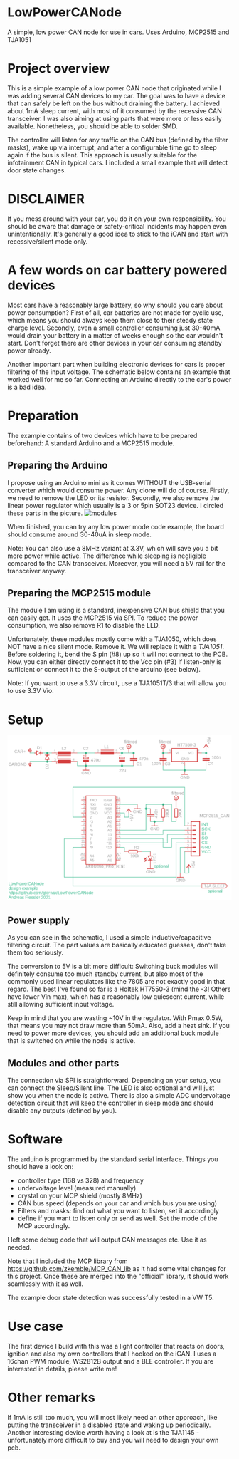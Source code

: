 # LowPowerCANode
A simple, low power CAN node for use in cars. Uses Arduino, MCP2515 and TJA1051

# Project overview
This is a simple example of a low power CAN node that originated while I was adding several CAN devices to my car. The goal was to have a device that can safely be left on the bus without draining the battery. I achieved about 1mA sleep current, with most of it consumed by the recessive CAN transceiver.
I was also aiming at using parts that were more or less easily available. Nonetheless, you should be able to solder SMD.

The controller will listen for any traffic on the CAN bus (defined by the filter masks), wake up via interrupt, and after a configurable time go to sleep again if the bus is silent. This approach is usually suitable for the infotainment CAN in typical cars.
I included a small example that will detect door state changes.

# DISCLAIMER

If you mess around with your car, you do it on your own responsibility. You should be aware that damage or safety-critical incidents may happen even unintentionally.
It's generally a good idea to stick to the iCAN and start with recessive/silent mode only.

# A few words on car battery powered devices
Most cars have a reasonably large battery, so why should you care about power consumption? First of all, car batteries are not made for cyclic use, which means you should always keep them close to their steady state charge level. Secondly, even a small controller consuming just 30-40mA would drain your battery in a matter of weeks enough so the car wouldn't start. Don't forget there are other devices in your car consuming standby power already. 

Another important part when building electronic devices for cars is proper filtering of the input voltage. The schematic below contains an example that worked well for me so far. Connecting an Arduino directly to the car's power is a bad idea.

# Preparation
The example contains of two devices which have to be prepared beforehand: A standard Arduino and a MCP2515 module.

## Preparing the Arduino
I propose using an Arduino mini as it comes WITHOUT the USB-serial converter which would consume power. Any clone will do of course.
Firstly, we need to remove the LED or its resistor.
Secondly, we also remove the linear power regulator which usually is a 3 or 5pin SOT23 device.
I circled these parts in the picture.
![modules](/pics/modules.png)

When finished, you can try any low power mode code example, the board should consume around 30-40uA in sleep mode.

Note: You can also use a 8MHz variant at 3.3V, which will save you a bit more power while active. The difference
while sleeping is negligible compared to the CAN transceiver. Moreover, you will need a 5V rail for the transceiver anyway.

## Preparing the MCP2515 module
The module I am using is a standard, inexpensive CAN bus shield that you can easily get. It uses the MCP2515 via SPI.
To reduce the power consumption, we also remove R1 to disable the LED.

Unfortunately, these modules mostly come with a TJA1050, which does NOT have a nice silent mode. Remove it.
We will replace it with a *TJA1051*. Before soldering it, bend the S pin (#8) up so it will not connect to the PCB.
Now, you can either directly connect it to the Vcc pin (#3) if listen-only is sufficient or connect it to the S-output of the arduino (see below).

Note: If you want to use a 3.3V circuit, use a TJA1051T/3 that will allow you to use 3.3V Vio.

# Setup
![schematic](/pics/schematic.png)
## Power supply
As you can see in the schematic, I used a simple inductive/capacitive filtering circuit. The part values are basically educated guesses, don't take them too seriously.

The conversion to 5V is a bit more difficult: Switching buck modules will definitely consume too much standby current, but also most of the commonly used linear regulators like the 7805 are not exactly good in that regard.
The best I've found so far is a Holtek HT7550-3 (mind the -3! Others have lower Vin max), which has a reasonably low quiescent current, while still allowing sufficient input voltage.

Keep in mind that you are wasting ~10V in the regulator. With Pmax 0.5W, that means you may not draw more than 50mA. Also, add a heat sink.
If you need to power more devices, you should add an additional buck module that is switched on while the node is active.

## Modules and other parts
The connection via SPI is straightforward. Depending on your setup, you can connect the Sleep/Silent line.
The LED is also optional and will just show you when the node is active.
There is also a simple ADC undervoltage detection circuit that will keep the controller in sleep mode and should disable any outputs (defined by you).

# Software
The arduino is programmed by the standard serial interface. Things you should have a look on:
 * controller type (168 vs 328) and frequency
 * undervoltage level (measured manually)
 * crystal on your MCP shield (mostly 8MHz)
 * CAN bus speed (depends on your car and which bus you are using)
 * Filters and masks: find out what you want to listen, set it accordingly
 * define if you want to listen only or send as well. Set the mode of the MCP accordingly.

I left some debug code that will output CAN messages etc. Use it as needed.

Note that I included the MCP library from https://github.com/zkemble/MCP_CAN_lib as it had some vital changes for this project.
Once these are merged into the "official" library, it should work seamlessly with it as well.

The example door state detection was successfully tested in a VW T5.

# Use case
The first device I build with this was a light controller that reacts on doors, ignition and also my own controllers that I hooked on the iCAN.
I uses a 16chan PWM module, WS2812B output and a BLE controller. If you are interested in details, please write me!

# Other remarks
If 1mA is still too much, you will most likely need an other approach, like putting the transceiver in a disabled state and waking up periodically.
Another interesting device worth having a look at is the TJA1145 - unfortunately more difficult to buy and you will need to design your own pcb.

